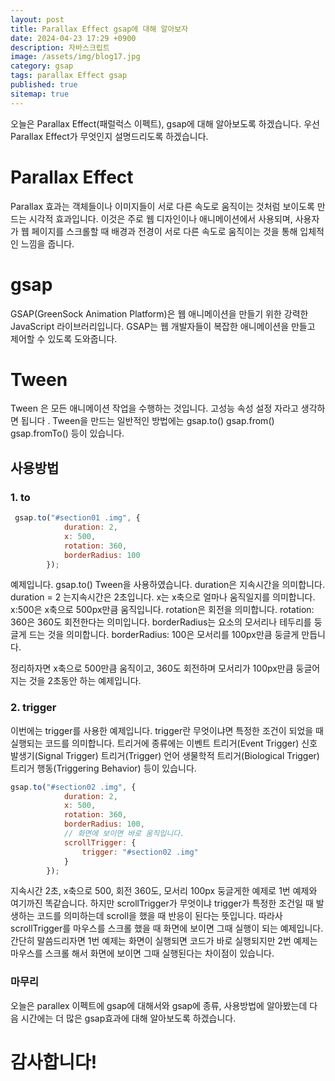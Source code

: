 ```yaml
---
layout: post
title: Parallax Effect gsap에 대해 알아보자
date: 2024-04-23 17:29 +0900
description: 자바스크립트
image: /assets/img/blog17.jpg
category: gsap 
tags: parallax Effect gsap
published: true
sitemap: true
---
```

오늘은 Parallax Effect(패럴럭스 이펙트), gsap에 대해 알아보도록 하겠습니다. 우선 Parallax Effect가 무엇인지 설명드리도록 하겠습니다.

# Parallax Effect
Parallax 효과는 객체들이나 이미지들이 서로 다른 속도로 움직이는 것처럼 보이도록 만드는 시각적 효과입니다. 이것은 주로 웹 디자인이나 애니메이션에서 사용되며, 사용자가 웹 페이지를 스크롤할 때 배경과 전경이 서로 다른 속도로 움직이는 것을 통해 입체적인 느낌을 줍니다.

# gsap
GSAP(GreenSock Animation Platform)은 웹 애니메이션을 만들기 위한 강력한 JavaScript 라이브러리입니다. GSAP는 웹 개발자들이 복잡한 애니메이션을 만들고 제어할 수 있도록 도와줍니다. 
# Tween
Tween 은 모든 애니메이션 작업을 수행하는 것입니다. 고성능 속성 설정 자라고 생각하면 됩니다 .
Tween을 만드는 일반적인 방법에는 
gsap.to()
gsap.from()
gsap.fromTo()
등이 있습니다.

## 사용방법
### 1. to
````javascript
 gsap.to("#section01 .img", {
            duration: 2,
            x: 500,
            rotation: 360,
            borderRadius: 100
        });
````
예제입니다. gsap.to() Tween을 사용하였습니다.
 duration은 지속시간을 의미합니다.
 duration = 2 는지속시간은 2초입니다.
 x는 x축으로 얼마나 움직일지를 의미합니다. x:500은 x축으로 500px만큼 움직입니다.
 rotation은 회전을 의미합니다.
 rotation: 360은 360도 회전한다는 의미입니다.
 borderRadius는 요소의 모서리나 테두리를 둥글게 드는 것을 의미합니다. borderRadius: 100은 모서리를 100px만큼 둥글게 만듭니다.

 정리하자면 x축으로 500만큼 움직이고, 360도 회전하며 모서리가 100px만큼 둥글어지는 것을 2초동안 하는 예제입니다.

### 2. trigger
이번에는 trigger를 사용한 예제입니다. trigger란 무엇이냐면 특정한 조건이 되었을 때 실행되는 코드를 의미합니다. 트리거에 종류에는 
이벤트 트리거(Event Trigger)
신호 발생기(Signal Trigger)
트리거(Trigger) 언어
생물학적 트리거(Biological Trigger)
트리거 행동(Triggering Behavior)
등이 있습니다.
````javascript
gsap.to("#section02 .img", {
            duration: 2,
            x: 500,
            rotation: 360,
            borderRadius: 100,
            // 화면에 보이면 바로 움직입니다.
            scrollTrigger: {
                trigger: "#section02 .img"
            }
        });
````
지속시간 2초, x축으로 500, 회전 360도, 모서리 100px 둥글게한 예제로 1번 예제와 여기까진 똑같습니다. 하지만 scrollTrigger가 무엇이냐 trigger가 특정한 조건일 때 발생하는 코드를 의미하는데
scroll을 했을 때 반응이 된다는 뜻입니다. 따라사 scrollTrigger를 마우스를 스크롤 했을 때 화면에 보이면 그때 실행이 되는 예제입니다. 간단히 말씀드리자면 1번 예제는 화면이 실행되면 코드가 바로 실행되지만 2번 예제는 마우스를 스크롤 해서 화면에 보이면 그때 실행된다는 차이점이 있습니다.


### 마무리
오늘은 parallex 이펙트에 gsap에 대해서와 gsap에 종류, 사용방법에 알아봤는데 다음 시간에는 더 많은 gsap효과에 대해 알아보도록 하겠습니다.

# 감사합니다!
